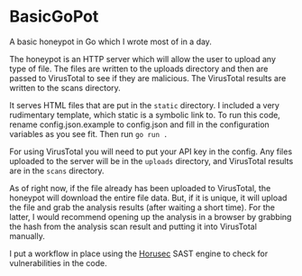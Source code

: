 # BasicGoPot
A basic honeypot in Go which I wrote most of in a day.

The honeypot is an HTTP server which will allow the user to upload any type of file. The files are written to the uploads directory and then are passed to VirusTotal to see if they are malicious. The VirusTotal results are written to the scans directory.

It serves HTML files that are put in the `static` directory. I included a very rudimentary template, which static is a symbolic link to. To run this code, rename config.json.example to config.json and fill in the configuration variables as you see fit. Then run `go run .`

For using VirusTotal you will need to put your API key in the config. Any files uploaded to the server will be in the `uploads` directory, and VirusTotal results are in the `scans` directory.

As of right now, if the file already has been uploaded to VirusTotal, the honeypot will download the entire file data. But, if it is unique, it will upload the file and grab the analysis results (after waiting a short time). For the latter, I would recommend opening up the analysis in a browser by grabbing the hash from the analysis scan result and putting it into VirusTotal manually.

I put a workflow in place using the [Horusec](https://horusec.io/site/) SAST engine to check for vulnerabilities in the code.